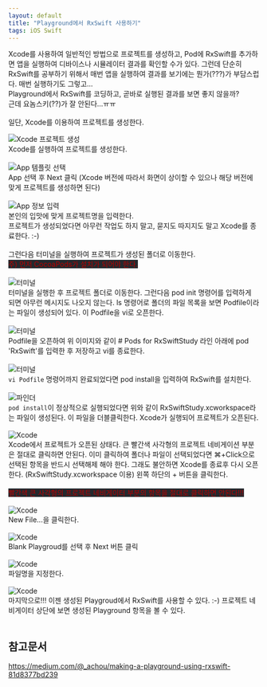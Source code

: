 ```yaml
---
layout: default
title: "Playground에서 RxSwift 사용하기"
tags: iOS Swift
---
```


Xcode를 사용하여 일반적인 방법으로 프로젝트를 생성하고, Pod에 RxSwift를 추가하면 앱을 실행하여 디바이스나 시뮬레이터 결과를 확인할 수가 있다. 
그런데 단순히 RxSwift를 공부하기 위해서 매번 앱을 실행하여 결과를 보기에는 뭔가(???)가 부담스럽다. 매번 실행하기도 그렇고...<br/>
Playground에서 RxSwift를 코딩하고, 곧바로 실행된 결과를 보면 좋지 않을까?<br/>
근데 요놈스키(??)가 잘 안된다...ㅠㅠ<br/>
<br/>
일단, Xcode를 이용하여 프로젝트를 생성한다.<br/>

![Xcode 프로젝트 생성](/images/2021-04-08-Playground에서-RxSwift-사용하기/rxswift-01.png)<br>
Xcode를 실행하여 프로젝트를 생성한다.<br/>
<br/>
![App 템플릿 선택](/images/2021-04-08-Playground에서-RxSwift-사용하기/rxswift-02.png)<br>
App 선택 후 Next 클릭 (Xcode 버전에 따라서 화면이 상이할 수 있으나 해당 버전에 맞게 프로젝트를 생성하면 된다)<br/>
<br/>
![App 정보 입력](/images/2021-04-08-Playground에서-RxSwift-사용하기/rxswift-03.png)<br>
본인의 입맛에 맞게 프로젝트명을 입력한다.<br/>
프로젝트가 생성되었다면 아무런 작업도 하지 말고, 묻지도 따지지도 말고 Xcode를 종료한다. :-)<br/>
<br/>
그런다음 터미널을 실행하여 프로젝트가 생성된 폴더로 이동한다.<br/>
<mark style='background-color: #24292e'><font color="#b80000">주) 먼저 CocoaPods가 설치가 되어야 한다.</font></mark><br/>
<br/>
![터미널](/images/2021-04-08-Playground에서-RxSwift-사용하기/rxswift-05.png)<br>
터미널을 실행한 후 프로젝트 폴더로 이동한다. 그런다음 pod init 명령어를 입력하게 되면 아무런 메시지도 나오지 않는다. ls 명령어로 폴더의 파일 목록을 보면 Podfile이라는 파일이 생성되어 있다. 이 Podfile을 vi로 오픈한다.<br/>
<br/>
![터미널](/images/2021-04-08-Playground에서-RxSwift-사용하기/rxswift-04.png)<br>
Podfile을 오픈하여 위 이미지와 같이 # Pods for RxSwiftStudy 라인 아래에 pod 'RxSwift'를 입력한 후 저장하고 vi를 종료한다.<br/>
<br/>
![터미널](/images/2021-04-08-Playground에서-RxSwift-사용하기/rxswift-05.png)<br>
<code>vi Podfile</code> 명령어까지 완료되었다면 pod install을 입력하여 RxSwift를 설치한다.<br/>
<br/>
![파인더](/images/2021-04-08-Playground에서-RxSwift-사용하기/rxswift-06.png)<br>
<code>pod install</code>이 정상적으로 실행되었다면 위와 같이 RxSwiftStudy.xcworkspace라는 파일이 생성된다. 이 파일을 더블클릭한다. Xcode가 실행되어 프로젝트가 오픈된다.<br/>
<br/>
![Xcode](/images/2021-04-08-Playground에서-RxSwift-사용하기/rxswift-07.png)<br>
Xcode에서 프로젝트가 오픈된 상태다. 큰 빨간색 사각형의 프로젝트 네비게이션 부분은 절대로 클릭하면 안된다. 이미 클릭하여 폴더나 파일이 선택되었다면 ⌘+Click으로 선택된 항목을 반드시 선택해제 해야 한다. 그래도 불안하면 Xcode를 종료후 다시 오픈한다. (RxSwiftStudy.xcworkspace 이용) 왼쪽 하단의 + 버튼을 클릭한다.<br/>
<br/>
<mark style='background-color: #24292e'><font color="#b80000">빨간색 큰 사각형의 프로젝트 네비게이터 부분의 항목을 절대로 클릭하면 안된다!!!</font></mark><br/>
<br/>
![Xcode](/images/2021-04-08-Playground에서-RxSwift-사용하기/rxswift-08.png)<br>
New File...을 클릭한다.<br/>
<br/>
![Xcode](/images/2021-04-08-Playground에서-RxSwift-사용하기/rxswift-09.png)<br>
Blank Playgroud를 선택 후 Next 버튼 클릭<br/>
<br/>
![Xcode](/images/2021-04-08-Playground에서-RxSwift-사용하기/rxswift-10.png)<br>
파일명을 지정한다.<br/>
<br/>
![Xcode](/images/2021-04-08-Playground에서-RxSwift-사용하기/rxswift-11.png)<br>
마지막으로!!! 이젠 생성된 Playgroud에서 RxSwift를 사용할 수 있다. :-) 프로젝트 네비게이터 상단에 보면 생성된 Playground 항목을 볼 수 있다.<br/>
<br/>
## 참고문서
https://medium.com/@_achou/making-a-playground-using-rxswift-81d8377bd239
